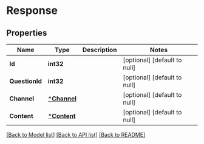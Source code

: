 # Response

## Properties
Name | Type | Description | Notes
------------ | ------------- | ------------- | -------------
**Id** | **int32** |  | [optional] [default to null]
**QuestionId** | **int32** |  | [optional] [default to null]
**Channel** | [***Channel**](Channel.md) |  | [optional] [default to null]
**Content** | [***Content**](Content.md) |  | [optional] [default to null]

[[Back to Model list]](../README.md#documentation-for-models) [[Back to API list]](../README.md#documentation-for-api-endpoints) [[Back to README]](../README.md)

